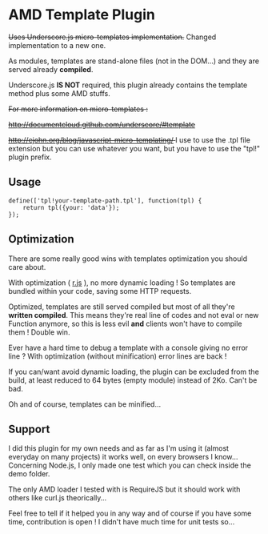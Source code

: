 # AMD Template Plugin

<s>Uses Underscore.js micro-templates implementation.</s>
Changed implementation to a new one.

As modules, templates are stand-alone files (not in the DOM…) and they are served already **compiled**.

Underscore.js **IS NOT** required, this plugin already contains the template method plus some AMD stuffs.

<s>
For more information on micro-templates :

http://documentcloud.github.com/underscore/#template

http://ejohn.org/blog/javascript-micro-templating/
</s>
I use to use the .tpl file extension but you can use whatever you want, but you have to use the "tpl!" plugin prefix.

## Usage
```
define(['tpl!your-template-path.tpl'], function(tpl) {
	return tpl({your: 'data'});
});
```

## Optimization

There are some really good wins with templates optimization you should care about.

With optimization ( [r.js](http://requirejs.org/docs/optimization.html) ), no more dynamic loading ! So templates are bundled within your code, saving some HTTP requests.

Optimized, templates are still served compiled but most of all they're **written compiled**. This means they're real line of codes and not eval or new Function anymore, so this is less evil **and** clients won't have to compile them ! Double win.

Ever have a hard time to debug a template with a console giving no error line ? With optimization (without minification) error lines are back !

If you can/want avoid dynamic loading, the plugin can be excluded from the build, at least reduced to 64 bytes (empty module) instead of 2Ko. Can't be bad.

Oh and of course, templates can be minified… 

## Support

I did this plugin for my own needs and as far as I'm using it (almost everyday on many projects) it works well, on every browsers I know… Concerning Node.js, I only made one test which you can check inside the demo folder.

The only AMD loader I tested with is RequireJS but it should work with others like curl.js theorically…

Feel free to tell if it helped you in any way and of course if you have some time, contribution is open ! I didn't have much time for unit tests so…